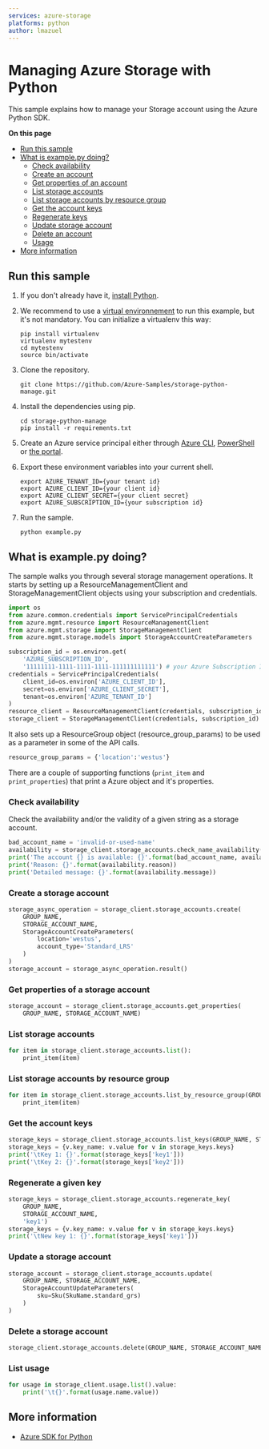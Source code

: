 ```yaml
---
services: azure-storage
platforms: python
author: lmazuel
---
```


# Managing Azure Storage with Python

This sample explains how to manage your Storage account using the Azure Python SDK.

**On this page**

- [Run this sample](#run)
- [What is example.py doing?](#example)
    - [Check availability](#check-available)
    - [Create an account](#create-account)
    - [Get properties of an account](#get-properties)
    - [List storage accounts](#list-storage-accounts)
    - [List storage accounts by resource group](#list-storage-accounts-rg)
    - [Get the account keys](#get-keys)
    - [Regenerate keys](#regenerate-keys)
    - [Update storage account](#update-storage-account)
    - [Delete an account](#delete-account)
    - [Usage](#usage)
- [More information](#more-info)

<a name="run"></a>
## Run this sample

1. If you don't already have it, [install Python](https://www.python.org/downloads/).

2. We recommend to use a [virtual environnement](https://docs.python.org/3/tutorial/venv.html) to run this example, but it's not mandatory. You can initialize a virtualenv this way:

    ```
    pip install virtualenv
    virtualenv mytestenv
    cd mytestenv
    source bin/activate
    ```

3. Clone the repository.

    ```
    git clone https://github.com/Azure-Samples/storage-python-manage.git
    ```

4. Install the dependencies using pip.

    ```
    cd storage-python-manage
    pip install -r requirements.txt
    ```

5. Create an Azure service principal either through
[Azure CLI](http://azure.microsoft.com/documentation/articles/resource-group-authenticate-service-principal-cli/),
[PowerShell](http://azure.microsoft.com/documentation/articles/resource-group-authenticate-service-principal/)
or [the portal](http://azure.microsoft.com/documentation/articles/resource-group-create-service-principal-portal/).

6. Export these environment variables into your current shell. 

    ```
    export AZURE_TENANT_ID={your tenant id}
    export AZURE_CLIENT_ID={your client id}
    export AZURE_CLIENT_SECRET={your client secret}
    export AZURE_SUBSCRIPTION_ID={your subscription id}
    ```

7. Run the sample.

    ```
    python example.py
    ```

<a id="example"></a>
## What is example.py doing?

The sample walks you through several storage management operations.
It starts by setting up a ResourceManagementClient and StorageManagementClient objects using your subscription and credentials.

```python
import os
from azure.common.credentials import ServicePrincipalCredentials
from azure.mgmt.resource import ResourceManagementClient
from azure.mgmt.storage import StorageManagementClient
from azure.mgmt.storage.models import StorageAccountCreateParameters

subscription_id = os.environ.get(
    'AZURE_SUBSCRIPTION_ID',
    '11111111-1111-1111-1111-111111111111') # your Azure Subscription Id
credentials = ServicePrincipalCredentials(
    client_id=os.environ['AZURE_CLIENT_ID'],
    secret=os.environ['AZURE_CLIENT_SECRET'],
    tenant=os.environ['AZURE_TENANT_ID']
)
resource_client = ResourceManagementClient(credentials, subscription_id)
storage_client = StorageManagementClient(credentials, subscription_id)
```

It also sets up a ResourceGroup object (resource_group_params) to be used as a parameter in some of the API calls.

```python
resource_group_params = {'location':'westus'}
```

There are a couple of supporting functions (`print_item` and `print_properties`) that print a Azure object and it's properties.

<a name="check-available"></a>
### Check availability

Check the availability and/or the validity of a given string as a storage account.

```python
bad_account_name = 'invalid-or-used-name'
availability = storage_client.storage_accounts.check_name_availability(bad_account_name)
print('The account {} is available: {}'.format(bad_account_name, availability.name_available))
print('Reason: {}'.format(availability.reason))
print('Detailed message: {}'.format(availability.message))
```

<a name="create-account"></a>
### Create a storage account

```python
storage_async_operation = storage_client.storage_accounts.create(
    GROUP_NAME,
    STORAGE_ACCOUNT_NAME,
    StorageAccountCreateParameters(
        location='westus',
        account_type='Standard_LRS'
    )
)
storage_account = storage_async_operation.result()
```

<a name="get-properties"></a>
### Get properties of a storage account

```python
storage_account = storage_client.storage_accounts.get_properties(
    GROUP_NAME, STORAGE_ACCOUNT_NAME)
```

<a name="list-storage-accounts"></a>
### List storage accounts

```python
for item in storage_client.storage_accounts.list():
    print_item(item)
```

<a name="list-storage-accounts-rf"></a>
### List storage accounts by resource group

```python
for item in storage_client.storage_accounts.list_by_resource_group(GROUP_NAME):
    print_item(item)
```

<a name="get-keys"></a>
### Get the account keys

```python
storage_keys = storage_client.storage_accounts.list_keys(GROUP_NAME, STORAGE_ACCOUNT_NAME)
storage_keys = {v.key_name: v.value for v in storage_keys.keys}
print('\tKey 1: {}'.format(storage_keys['key1']))
print('\tKey 2: {}'.format(storage_keys['key2']))
```

<a name="regenerate-keys"></a>
### Regenerate a given key

```python
storage_keys = storage_client.storage_accounts.regenerate_key(
    GROUP_NAME,
    STORAGE_ACCOUNT_NAME,
    'key1')
storage_keys = {v.key_name: v.value for v in storage_keys.keys}
print('\tNew key 1: {}'.format(storage_keys['key1']))
```

<a name="update-storage-account"></a>
### Update a storage account

```python
storage_account = storage_client.storage_accounts.update(
    GROUP_NAME, STORAGE_ACCOUNT_NAME,
    StorageAccountUpdateParameters(
        sku=Sku(SkuName.standard_grs)
    )
)
```

<a name="delete-account"></a>
### Delete a storage account

```python
storage_client.storage_accounts.delete(GROUP_NAME, STORAGE_ACCOUNT_NAME)
```

<a name="usage"></a>
### List usage

```python
for usage in storage_client.usage.list().value:
    print('\t{}'.format(usage.name.value))
```

<a name="more-info"></a>
## More information

- [Azure SDK for Python](http://github.com/Azure/azure-sdk-for-python) 
